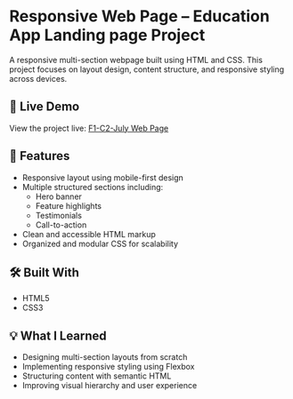 # Responsive Web Page – Education App Landing page Project

A responsive multi-section webpage built using HTML and CSS. This project focuses on layout design, content structure, and responsive styling across devices.

## 🚀 Live Demo

View the project live: [F1-C2-July Web Page](https://khateeb1709.github.io/f1-c2-july/)

## 📌 Features

- Responsive layout using mobile-first design
- Multiple structured sections including:
  - Hero banner
  - Feature highlights
  - Testimonials
  - Call-to-action
- Clean and accessible HTML markup
- Organized and modular CSS for scalability

## 🛠️ Built With

- HTML5
- CSS3

## 💡 What I Learned

- Designing multi-section layouts from scratch
- Implementing responsive styling using Flexbox
- Structuring content with semantic HTML
- Improving visual hierarchy and user experience
